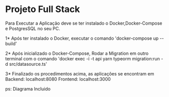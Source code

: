 # Projeto Full Stack

Para Executar a Aplicação deve se ter instalado o Docker,Docker-Compose e PostgresSQL no seu PC. 

1* Após ter instalado o Docker, executar o comando 'docker-compose up --build'

2* Após inicializado o Docker-Compose, 
Rodar a Migration em outro terminal com o comando 'docker exec -i -t api yarn typeorm migration:run -d src/datasource.ts'

3* Finalizado os procedimentos acima, as aplicações se encontram em 
    Backend: localhost:8080
    Frontend: localhost:3000


ps: Diagrama Incluido